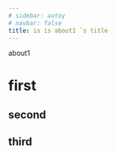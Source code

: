 ```yaml
---
# sidebar: autoy
# navbar: false
title: is is about1 `s title
---
```


about1

# first

## second

## third
